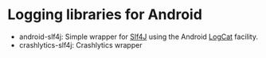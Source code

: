 Logging libraries for Android
=========================

- android-slf4j: Simple wrapper for [Slf4J](http://www.slf4j.org/) using the Android [LogCat](http://developer.android.com/reference/android/util/Log.html) facility.
- crashlytics-slf4j: Crashlytics wrapper